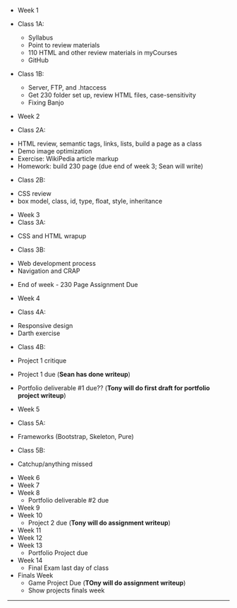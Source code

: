* Week 1
* Class 1A:
   * Syllabus
   * Point to review materials
   * 110 HTML and other review materials in myCourses
   * GitHub
* Class 1B:
   - Server, FTP, and .htaccess
   - Get 230 folder set up, review HTML files, case-sensitivity
   - Fixing Banjo

* Week 2
* Class 2A:
 - HTML review, semantic tags, links, lists, build a page as a class
 - Demo image optimization
 - Exercise: WikiPedia article markup
 - Homework: build 230 page (due end of week 3; Sean will write)
* Class 2B:
 - CSS review
 - box model, class, id, type, float, style, inheritance

* Week 3
* Class 3A:
 - CSS and HTML wrapup
* Class 3B:
 - Web development process
 - Navigation and CRAP
 * End of week - 230 Page Assignment Due
 
* Week 4
* Class 4A:
 - Responsive design
 - Darth exercise
* Class 4B:
 - Project 1 critique
 * Project 1 due (**Sean has done writeup**)
  * Portfolio deliverable #1 due?? (**Tony will do first draft for portfolio project writeup**)
  
* Week 5
* Class 5A:
 - Frameworks (Bootstrap, Skeleton, Pure)
* Class 5B:
 - Catchup/anything missed
  
* Week 6
* Week 7
* Week 8
  * Portfolio deliverable #2 due
* Week 9
* Week 10
  * Project 2 due (**Tony will do assignment writeup**)
* Week 11
* Week 12
* Week 13
  * Portfolio Project due
* Week 14
  * Final Exam last day of class
* Finals Week
  * Game Project Due (**TOny will do assignment writeup**)
  * Show projects finals week
 
----------------------------------------
